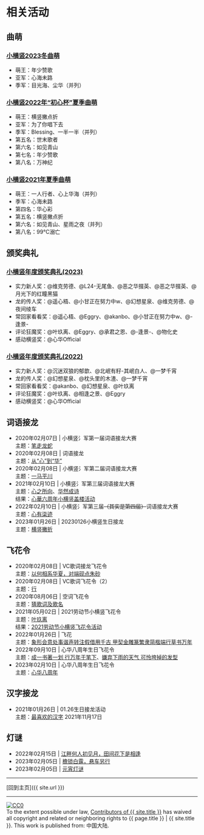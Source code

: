 # 相关活动

## 曲萌

### [小横竖2023冬曲萌](https://www.bilibili.com/video/av85002656/#reply150786237328)

- 萌王：年少赞歌
- 亚军：心海未路
- 季军：目光海、尘华（并列）

### [小横竖2022年“初心杯”夏季曲萌](https://www.bilibili.com/video/av85002656/#reply128321410176)

- 萌王：横竖撇点折
- 亚军：为了你唱下去
- 季军：Blessing、一半一半（并列）
- 第五名：世末歌者
- 第六名：如见青山
- 第七名：年少赞歌
- 第八名：万神纪

### [小横竖2021年夏季曲萌](https://www.bilibili.com/video/av85002656/#reply5388446157)

- 萌王：一人行者、心上华海（并列）
- 季军：心海未路
- 第四名：华心彩
- 第五名：横竖撇点折
- 第六名：如见青山、星雨之夜（并列）
- 第八名：99°C溺亡

## 颁奖典礼

### [小横竖年度颁奖典礼(2023)](https://www.bilibili.com/video/av85002656/#reply149126590800)

- 实力新人奖：@维克劳德、@L24-无尾鱼、@恶之华掇英、@恶之华掇英、@月光下的红瞳黑猫
- 龙的传人奖：@遥心梧、@小甘正在努力中w、@幻想星泉、@维克劳德、@夜间绫车
- 常回家看看奖：@遥心梧、@Eggry、@akanbo、@小甘正在努力中w、@-逢景-
- 评论狂魔奖：@叶玖离、@Eggry、@承君之恩、@-逢景-、@物化史
- 感动横竖奖：@心华Official

### [小横竖年度颁奖典礼(2022)](https://www.bilibili.com/read/cv15010054)

- 实力新人奖：@沉迷双狼的郁歆、@北岷有籽-其岷白人、@一梦千宵
- 龙的传人奖：@幻想星泉、@枕头里的木渣、@一梦千宵
- 常回家看看奖：@akanbo、@幻想星泉、@叶玖离
- 评论狂魔奖：@叶玖离、@相逢之景、@Eggry
- 感动横竖奖：@心华Official

## 词语接龙

- 2020年02月07日 \| 小横竖氵军第一届词语接龙大赛  
  主题：[笔走龙蛇](https://www.bilibili.com/video/av85002656/#reply2343775950)  
- 2020年02月08日 \| 词语接龙   
  主题：[从“心”到“华”](https://www.bilibili.com/video/av85002656/#reply2346604187) 
- 2020年02月08日 \| 小横竖氵军第二届词语接龙大赛  
  主题：[一马平川](https://www.bilibili.com/video/av85002656/#reply2346808820)
- 2021年02月10日 \| 小横竖氵军第三届词语接龙大赛  
  主题：[心之所向](https://www.bilibili.com/video/av85002656/#reply4098373645)、[华然成诗](https://www.bilibili.com/video/av85002656/#reply4098382684)  
  结果：[心華六周年小横竖盖楼活动](https://eggry.com/XinHua6th/)
- 2022年02月10日 \| 小横竖氵军第三届~~（其实是第四届）~~词语接龙大赛  
  主题：[心有柒迹](https://www.bilibili.com/video/av85002656/#reply101861832736)
- 2023年01月26日 \| 20230126小横竖生日接龙  
  主题：[横竖撇折](https://www.bilibili.com/video/av85002656/#reply149201853088)

## 飞花令

- 2020年02月08日 \| VC歌词接龙飞花令  
  主题：[以何相系华夏，对端砚点朱砂](https://www.bilibili.com/video/av85002656/#reply2347606646)
- 2020年02月08日 \| VC歌词飞花令（2）  
  主题：[行](https://www.bilibili.com/video/av85002656/#reply2346802869)
- 2020年08月06日 \| 空词飞花令  
  主题：[猜歌词及歌名](https://www.bilibili.com/video/av85002656/#reply3300773255)
- 2021年05月02日 \| 2021劳动节小横竖飞花令  
  主题：[叶玖离](https://www.bilibili.com/video/av85002656/#reply4502367846)  
  结果：[2021劳动节小横竖飞花令活动](https://eggry.com/2021-05-01-FeiHuaLing/)
- 2022年01月26日 \| 飞花  
  主题：[象形会意处事谐声转注假借用千古 甲契金雕篆繁隶简楷端行草书万年](https://www.bilibili.com/video/av85002656/#reply3300773255)
- 2022年09月10日 \| 心华八周年生日飞花令  
  主题：[成一书著一划 行万年于笔下](https://www.bilibili.com/video/av85002656/#reply129535475952)、[嫌弃下雨的天气 可怜垮掉的发型](https://www.bilibili.com/video/av85002656/#reply129537461760)
- 2023年02月10日 \| 心华八周年生日飞花令  
  主题：[心华八周年](https://www.bilibili.com/video/av85002656/#reply149201853088)

## 汉字接龙

- 2021年01月26日 \| 01.26生日接龙活动  
  主题：[最喜欢的汉字](https://www.bilibili.com/video/av85002656/#reply4003155868)
  2021年11月17日

## 灯谜

- 2022年02月15日 \| [江畔何人初见月，田间花下是相逢](https://www.bilibili.com/video/av85002656/#reply102469010896)
- 2023年02月05日 \| [檐锁白露，悬车另行](https://www.bilibili.com/video/av85002656/#reply150988873456)
- 2023年02月05日 \| [元宵灯谜](https://www.bilibili.com/video/av85002656/#reply150988873456)

---

[回到主页]({{ site.url }})

---

<p xmlns:dct="http://purl.org/dc/terms/" xmlns:vcard="http://www.w3.org/2001/vcard-rdf/3.0#">
  <a rel="license"
     href="http://creativecommons.org/publicdomain/zero/1.0/">
    <img src="https://licensebuttons.net/p/zero/1.0/88x31.png" style="border-style: none;" alt="CC0" />
  </a>
  <br />
  To the extent possible under law,
  <a rel="dct:publisher"
     href="xiaohengshu.com">
    <span property="dct:title">Contributors of {{ site.title }}</span></a>
  has waived all copyright and related or neighboring rights to
  <span property="dct:title">{{ page.title }} | {{ site.title }}</span>.
This work is published from:
<span property="vcard:Country" datatype="dct:ISO3166"
      content="CN" about="xiaohengshu.com">
  中国大陆</span>.
</p>